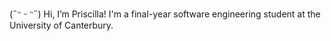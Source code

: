  (˶ᵔ ᵕ ᵔ˶) Hi, I’m Priscilla! I'm a final-year software engineering student at the University of Canterbury. 

<!---
priscilla-if/priscilla-if is a ✨ special ✨ repository because its `README.md` (this file) appears on your GitHub profile.
You can click the Preview link to take a look at your changes.
--->
